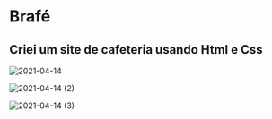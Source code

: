 # Brafé
## Criei um site de cafeteria usando Html e Css
 
![2021-04-14](https://user-images.githubusercontent.com/79033956/114781935-bb94cb00-9d4f-11eb-885e-d77a401152d9.jpg)

![2021-04-14 (2)](https://user-images.githubusercontent.com/79033956/114781947-c0597f00-9d4f-11eb-9591-658f93c36238.jpg)

![2021-04-14 (3)](https://user-images.githubusercontent.com/79033956/114781963-c51e3300-9d4f-11eb-9d58-7c628f6b56fd.jpg)

